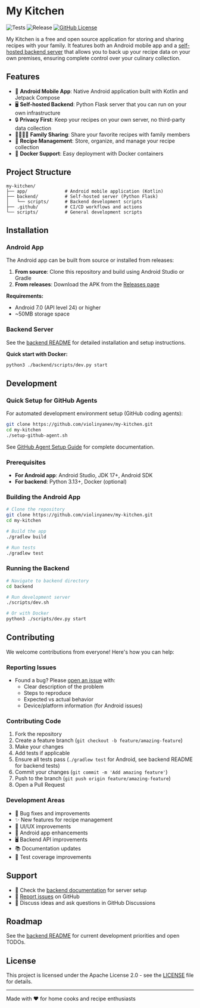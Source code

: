 # My Kitchen

![Tests](https://github.com/violinyanev/my-kitchen/actions/workflows/test.yaml/badge.svg) ![Release](https://github.com/violinyanev/my-kitchen/actions/workflows/release.yaml/badge.svg) [![GitHub License](https://img.shields.io/github/license/violinyanev/my-kitchen?label=License)](https://github.com/violinyanev/my-kitchen/blob/main/LICENSE)

My Kitchen is a free and open source application for storing and sharing recipes with your family. It features both an Android mobile app and a [self-hosted backend server](./backend/README.md) that allows you to back up your recipe data on your own premises, ensuring complete control over your culinary collection.

## Features

- 📱 **Android Mobile App**: Native Android application built with Kotlin and Jetpack Compose
- 🖥️ **Self-hosted Backend**: Python Flask server that you can run on your own infrastructure
- 🔒 **Privacy First**: Keep your recipes on your own server, no third-party data collection
- 👨‍👩‍👧‍👦 **Family Sharing**: Share your favorite recipes with family members
- 📝 **Recipe Management**: Store, organize, and manage your recipe collection
- 🐳 **Docker Support**: Easy deployment with Docker containers

## Project Structure

```
my-kitchen/
├── app/              # Android mobile application (Kotlin)
├── backend/          # Self-hosted server (Python Flask)
│   └── scripts/      # Backend development scripts
├── .github/          # CI/CD workflows and actions
└── scripts/          # General development scripts
```

## Installation

### Android App

The Android app can be built from source or installed from releases:

1. **From source**: Clone this repository and build using Android Studio or Gradle
2. **From releases**: Download the APK from the [Releases page](https://github.com/violinyanev/my-kitchen/releases)

**Requirements:**
- Android 7.0 (API level 24) or higher
- ~50MB storage space

### Backend Server

See the [backend README](./backend/README.md) for detailed installation and setup instructions.

**Quick start with Docker:**
```bash
python3 ./backend/scripts/dev.py start
```

## Development

### Quick Setup for GitHub Agents

For automated development environment setup (GitHub coding agents):

```bash
git clone https://github.com/violinyanev/my-kitchen.git
cd my-kitchen
./setup-github-agent.sh
```

See [GitHub Agent Setup Guide](github-agent-setup.md) for complete documentation.

### Prerequisites

- **For Android app**: Android Studio, JDK 17+, Android SDK
- **For backend**: Python 3.13+, Docker (optional)

### Building the Android App

```bash
# Clone the repository
git clone https://github.com/violinyanev/my-kitchen.git
cd my-kitchen

# Build the app
./gradlew build

# Run tests
./gradlew test
```

### Running the Backend

```bash
# Navigate to backend directory
cd backend

# Run development server
./scripts/dev.sh

# Or with Docker
python3 ./scripts/dev.py start
```

## Contributing

We welcome contributions from everyone! Here's how you can help:

### Reporting Issues

- Found a bug? Please [open an issue](https://github.com/violinyanev/my-kitchen/issues) with:
  - Clear description of the problem
  - Steps to reproduce
  - Expected vs actual behavior
  - Device/platform information (for Android issues)

### Contributing Code

1. Fork the repository
2. Create a feature branch (`git checkout -b feature/amazing-feature`)
3. Make your changes
4. Add tests if applicable
5. Ensure all tests pass (`./gradlew test` for Android, see backend README for backend tests)
6. Commit your changes (`git commit -m 'Add amazing feature'`)
7. Push to the branch (`git push origin feature/amazing-feature`)
8. Open a Pull Request

### Development Areas

- 🐛 Bug fixes and improvements
- ✨ New features for recipe management
- 🎨 UI/UX improvements
- 📱 Android app enhancements
- 🖥️ Backend API improvements
- 📚 Documentation updates
- 🧪 Test coverage improvements

## Support

- 📖 Check the [backend documentation](./backend/README.md) for server setup
- 🐛 [Report issues](https://github.com/violinyanev/my-kitchen/issues) on GitHub
- 💬 Discuss ideas and ask questions in GitHub Discussions

## Roadmap

See the [backend README](./backend/README.md) for current development priorities and open TODOs.

## License

This project is licensed under the Apache License 2.0 - see the [LICENSE](LICENSE) file for details.

---

Made with ❤️ for home cooks and recipe enthusiasts
